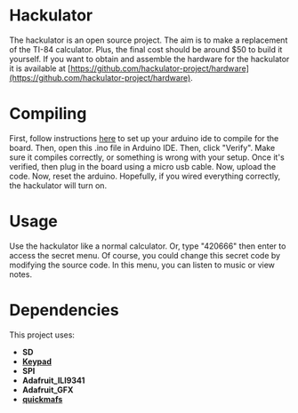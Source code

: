 # Hackulator  
The hackulator is an open source project. The aim is to make a replacement of the TI-84 calculator. Plus, the final cost should be around $50 to build it yourself. If you want to obtain and assemble the hardware for the hackulator it is available at [https://github.com/hackulator-project/hardware](https://github.com/hackulator-project/hardware).  
  
# Compiling  
First, follow instructions [here](https://learn.adafruit.com/adafruit-feather-m0-adalogger/setup) to set up your arduino ide to compile for the board. Then, open this .ino file in Arduino IDE. Then, click "Verify". Make sure it compiles correctly, or something is wrong with your setup. Once it's verified, then plug in the board using a micro usb cable. Now, upload the code. Now, reset the arduino. Hopefully, if you wired everything correctly, the hackulator will turn on.  
  
# Usage  
Use the hackulator like a normal calculator. Or, type "420666" then enter to access the secret menu. Of course, you could change this secret code by modifying the source code. In this menu, you can listen to music or view notes.  
  
# Dependencies
This project uses:  
* **SD**  
* **[Keypad](https://playground.arduino.cc/Code/Keypad)**  
* **SPI**  
* **Adafruit_ILI9341**  
* **Adafruit_GFX**  
* **[quickmafs](https://github.com/hackulator-project/quickmafs)**
